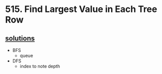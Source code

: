 # 515. Find Largest Value in Each Tree Row

## [solutions](https://leetcode.com/problems/find-largest-value-in-each-tree-row/#/solutions)

+ BFS
    * queue
+ DFS
    * index to note depth